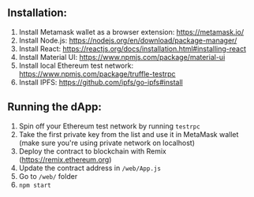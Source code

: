 ## Installation:

1. Install Metamask wallet as a browser extension: https://metamask.io/
2. Install Node.js: https://nodejs.org/en/download/package-manager/
3. Install React: https://reactjs.org/docs/installation.html#installing-react
4. Install Material UI: https://www.npmjs.com/package/material-ui
5. Install local Ethereum test network: https://www.npmjs.com/package/truffle-testrpc
6. Install IPFS: https://github.com/ipfs/go-ipfs#install

## Running the dApp:

1. Spin off your Ethereum test network by running `testrpc`
2. Take the first private key from the list and use it in MetaMask wallet (make sure you're using private network on localhost)
3. Deploy the contract to blockchain with Remix (https://remix.ethereum.org)
4. Update the contract address in `/web/App.js`
2. Go to `/web/` folder
3. `npm start`

